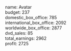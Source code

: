 name: Avatar  
budget: 237  
domestic_box_office: 785  
international_box_office: 2092  
worldwide_box_office: 2877  
dvd_sales: 85  
total_earnings: 2962  
profit: 2725
